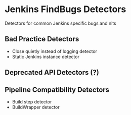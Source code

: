 # Jenkins FindBugs Detectors
Detectors for common Jenkins specific bugs and nits

## Bad Practice Detectors
- Close quietly instead of logging detector
- Static Jenkins instance detector

## Deprecated API Detectors (?)

## Pipeline Compatibility Detectors
- Build step detector
- BuildWrapper detector
